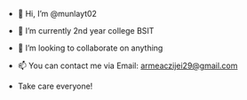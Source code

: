 - 👋 Hi, I’m @munlayt02
- 🌱 I’m currently 2nd year college BSIT
- 💞️ I’m looking to collaborate on anything
- 📫 You can contact me via Email: <a href="#">armeaczijei29@gmail.com</a>
  
- Take care everyone!

<!---
munlayt02/munlayt02 is a ✨ special ✨ repository because its `README.md` (this file) appears on your GitHub profile.
You can click the Preview link to take a look at your changes.
--->
